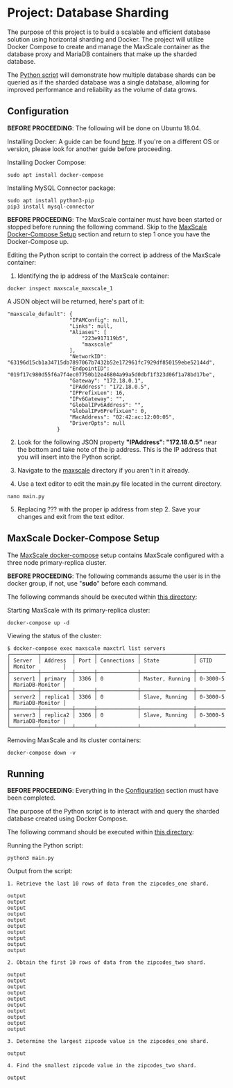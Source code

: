 # Project: Database Sharding

The purpose of this project is to build a scalable and efficient database solution using horizontal sharding and Docker. The project will utilize Docker Compose to create and manage the MaxScale container as the database proxy and MariaDB containers that make up the sharded database.

The [Python script](./maxscale/main.py) will demonstrate how multiple database shards can be queried as if the sharded database was a single database, allowing for improved performance and reliability as the volume of data grows.

## Configuration

**BEFORE PROCEEDING**: The following will be done on Ubuntu 18.04.

Installing Docker:
A guide can be found [here](https://www.digitalocean.com/community/tutorials/how-to-install-and-use-docker-on-ubuntu-18-04). If you're on a different OS or version, please look for another guide before proceeding.

Installing Docker Compose:
```
sudo apt install docker-compose
```

Installing MySQL Connector package:
```
sudo apt install python3-pip
pip3 install mysql-connector
```

**BEFORE PROCEEDING**: The MaxScale container must have been started or stopped before running the following command. Skip to the [MaxScale Docker-Compose Setup](https://github.com/6ri4n/maxscale-docker#maxscale-docker-compose-setup) section and return to step 1 once you have the Docker-Compose up.

Editing the Python script to contain the correct ip address of the MaxScale container:

1. Identifying the ip address of the MaxScale container:
```
docker inspect maxscale_maxscale_1
```

A JSON object will be returned, here's part of it:
```
"maxscale_default": {
                    "IPAMConfig": null,
                    "Links": null,
                    "Aliases": [
                        "223e917119b5",
                        "maxscale"
                    ],
                    "NetworkID": "63196d15cb1a34715db7897067b7432b52e172961fc7929df850159ebe52144d",
                    "EndpointID": "019f17c980d55f6a7f4ec07750b12e46804a99a5d0dbf1f323d06f1a78bd17be",
                    "Gateway": "172.18.0.1",
                    "IPAddress": "172.18.0.5",
                    "IPPrefixLen": 16,
                    "IPv6Gateway": "",
                    "GlobalIPv6Address": "",
                    "GlobalIPv6PrefixLen": 0,
                    "MacAddress": "02:42:ac:12:00:05",
                    "DriverOpts": null
                }
```

2. Look for the following JSON property **"IPAddress": "172.18.0.5"** near the bottom and take note of the ip address. This is the IP address that you will insert into the Python script.

3. Navigate to the [maxscale](./maxscale/) directory if you aren't in it already.

4. Use a text editor to edit the main.py file located in the current directory.
```
nano main.py
```

5. Replacing ??? with the proper ip address from step 2. Save your changes and exit from the text editor.

## MaxScale Docker-Compose Setup

The [MaxScale docker-compose](./maxscale/docker-compose.yml) setup contains MaxScale
configured with a three node primary-replica cluster. 

**BEFORE PROCEEDING**: The following commands assume the user is in the docker group, if not, use "**sudo**" before each command.

The following commands should be executed within [this directory](./maxscale/):

Starting MaxScale with its primary-replica cluster:
```
docker-compose up -d
```

Viewing the status of the cluster:
```
$ docker-compose exec maxscale maxctrl list servers
┌─────────┬──────────┬──────┬─────────────┬─────────────────┬──────────┬─────────────────┐
│ Server  │ Address  │ Port │ Connections │ State           │ GTID     │ Monitor         │
├─────────┼──────────┼──────┼─────────────┼─────────────────┼──────────┼─────────────────┤
│ server1 │ primary  │ 3306 │ 0           │ Master, Running │ 0-3000-5 │ MariaDB-Monitor │
├─────────┼──────────┼──────┼─────────────┼─────────────────┼──────────┼─────────────────┤
│ server2 │ replica1 │ 3306 │ 0           │ Slave, Running  │ 0-3000-5 │ MariaDB-Monitor │
├─────────┼──────────┼──────┼─────────────┼─────────────────┼──────────┼─────────────────┤
│ server3 │ replica2 │ 3306 │ 0           │ Slave, Running  │ 0-3000-5 │ MariaDB-Monitor │
└─────────┴──────────┴──────┴─────────────┴─────────────────┴──────────┴─────────────────┘
```

Removing MaxScale and its cluster containers:
```
docker-compose down -v
```

## Running

**BEFORE PROCEEDING**: Everything in the [Configuration](https://github.com/6ri4n/maxscale-docker#configuration) section must have been completed.

The purpose of the Python script is to interact with and query the sharded database created using Docker Compose.

The following command should be executed within [this directory](./maxscale/):

Running the Python script:
```
python3 main.py
```

Output from the script:
```
1. Retrieve the last 10 rows of data from the zipcodes_one shard.

output
output
output
output
output
output
output
output
output
output

2. Obtain the first 10 rows of data from the zipcodes_two shard.

output
output
output
output
output
output
output
output
output
output

3. Determine the largest zipcode value in the zipcodes_one shard.

output

4. Find the smallest zipcode value in the zipcodes_two shard.

output
```